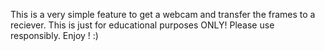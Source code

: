 This is a very simple feature to get a webcam and transfer the frames to a reciever. This is just for educational purposes ONLY! Please use responsibly. Enjoy ! :)